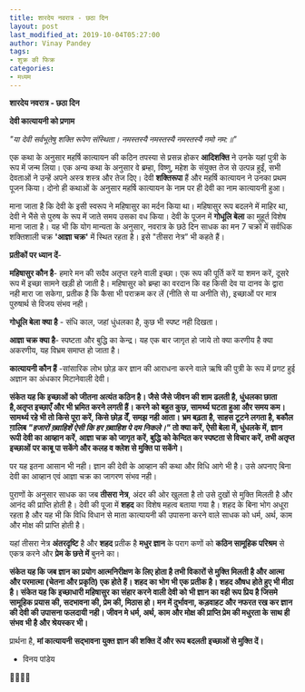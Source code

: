 ```yaml
---
title: शारदेय नवरात्र - छठा दिन
layout: post
last_modified_at: 2019-10-04T05:27:00
author: Vinay Pandey
tags:
- शुक्र की फिक्र
categories:
- मध्यम
---
```

**शारदेय नवरात्र - छठा दिन**

**देवी कात्यायनी को प्रणाम**

*"या देवी सर्वभूतेषु शक्ति रूपेण संस्थिता।*
*नमस्तस्यै नमस्तस्यै नमस्तस्यै नमो नम:॥"*

एक कथा के अनुसार महर्षि कात्यायन की कठिन तपस्या से प्रसन्न होकर **आदिशक्ति** ने उनके यहां पुत्री के रूप में जन्म लिया। एक अन्य कथा के अनुसार वे ब्रम्हा, विष्णु, महेश के संयुक्त तेज से उत्पन्न हुईं, सभी देवताओं ने उन्हें अपने अस्त्र शस्त्र और तेज दिए। देवी **शक्तिरूपा** हैं और महर्षि कात्यायन ने उनका प्रथम पूजन किया। 
दोनो ही कथाओं के अनुसार महर्षि कात्यायन के नाम पर ही देवी का नाम कात्यायनी हुआ। 

माना जाता है कि देवी के इसी स्वरूप ने महिषासुर का मर्दन किया था। महिषासुर रूप बदलने में माहिर था, देवी ने भैंसे से पुरुष के रूप में जाते समय उसका वध किया। देवी के पूजन में **गोधूलि बेला** का मुहूर्त विशेष माना जाता है। यह भी कि योग मान्यता के अनुसार, नवरात्र के छठे दिन साधक का मन 7 चक्रों में सर्वधिक शक्तिशाली चक्र **'आज्ञा चक्र'** में स्थित रहता है। इसे "तीसरा नेत्र” भी कहते हैं।

**प्रतीकों पर ध्यान दें**- 

**महिषासुर कौन है**- हमारे मन की सदैव अतृप्त रहने वाली इच्छा। एक रूप की पूर्ति करें या शमन करें, दूसरे रूप में इच्छा सामने खड़ी हो जाती है। महिषासुर को ब्रम्हा का वरदान कि वह किसी देव या दानव के द्वारा नही मारा जा सकेगा, प्रतीक है कि कैसा भी पराक्रम कर लें (नीति से या अनीति से), इच्छाओं पर मात्र पुरुषार्थ से विजय संभव नही। 

**गोधूलि बेला क्या है** - संधि काल, जहां धुंधलका है, कुछ भी स्पष्ट नही दिखता।

**आज्ञा चक्र क्या है**- स्पष्टता और बुद्धि का केन्द्र। यह एक बार जागृत हो जाये तो क्या करणीय है क्या अकरणीय, यह विभ्रम समाप्त हो जाता है। 

**कात्यायनी कौन हैं** -सांसारिक लोभ छोड़ कर ज्ञान की आराधना करने वाले ऋषि की पुत्री के रूप में प्रगट हुई अज्ञान का अंधकार मिटानेवाली देवी। 

**संकेत यह कि इच्छाओं को जीतना अत्यंत कठिन है। जैसे जैसे जीवन की शाम ढलती है, धुंधलका छाता है,अतृप्त इच्छाएँ और भी भ्रमित करने लगती हैं। करने को बहुत कुछ, सामर्थ्य घटता हुआ और समय कम। सामर्थ्य रहे भी तो किसे पूरा करें, किसे छोड़ देँ, समझ नही आता। भ्रम बढ़ता है, साहस टूटने लगता है, बकौल ग़ालिब *"हजारों ख़्वाहिशें ऐसी कि हर ख़्वाहिश पे दम निकले।"* तो क्या करें, ऐसी बेला में, धुंधलके में, ज्ञान रूपी देवी का आव्हान करें, आज्ञा चक्र को जागृत करें, बुद्धि को केन्दित कर स्पष्टता से विचार करें, तभी अतृप्त इच्छाओं पर काबू पा सकेंगे और कलह व क्लेश से मुक्ति पा सकेंगे।**

पर यह इतना आसान भी नही। ज्ञान की देवी के आव्हान की कथा और विधि आगे भी है। उसे अपनाए बिना देवी का आव्हान एवं आज्ञा चक्र का जागरण संभव नही। 

पुराणों के अनुसार साधक का जब **तीसरा नेत्र**, अंदर की ओर खुलता है तो उसे दुखों से मुक्ति मिलती है और आनंद की प्राप्ति होती है।  देवी की पूजा में **शहद** का विशेष महत्व बताया गया है। शहद के बिना भोग अधूरा रहता है और यह भी कि विधि विधान से माता कात्यायनी की उपासना करने वाले साधक को धर्म, अर्थ, काम और मोक्ष की प्राप्ति होती है।

यहां तीसरा नेत्र **अंतरदृष्टि** है और  **शहद** प्रतीक है **मधुर ज्ञान** के पराग कणों को **कठिन सामूहिक परिश्रम** से एकत्र करने और **प्रेम के छत्ते में** बुनने का।

**संकेत यह कि जब ज्ञान का प्रयोग आत्मनिरीक्षण के लिए होता है तभी विकारों से मुक्ति मिलती है और आत्मा और परमात्मा (चेतना और प्रकृति) एक होते हैं। शहद का भोग भी एक प्रतीक है। शहद औषध होते हुए भी मीठा है। संकेत यह कि इच्छाधारी महिषासुर का संहार करने वाली देवी को भी ज्ञान का वही रूप प्रिय है जिसमे सामूहिक प्रयास की, सदभावना की, प्रेम की, मिठास हो। मन में दुर्भावना, कड़वाहट और नफरत रख कर ज्ञान की देवी की उपासना फलदायी नही। जीवन मे धर्म, अर्थ, काम और मोक्ष की प्राप्ति प्रेम की मधुरता के साथ ही संभव भी है और श्रेयस्कर भी।**

प्रार्थना है,
**मां कात्यायनी**
**सद्भावना युक्त ज्ञान की शक्ति दें और रूप बदलती इच्छाओं से मुक्ति दें।**

- विनय पांडेय

🙏🌷🌷🙏


